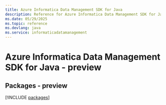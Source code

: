 ```yaml
---
title: Azure Informatica Data Management SDK for Java
description: Reference for Azure Informatica Data Management SDK for Java
ms.date: 05/29/2025
ms.topic: reference
ms.devlang: java
ms.service: informaticadatamanagement
---
```

# Azure Informatica Data Management SDK for Java - preview
## Packages - preview
[!INCLUDE [packages](informatica-data-management-index.md)]